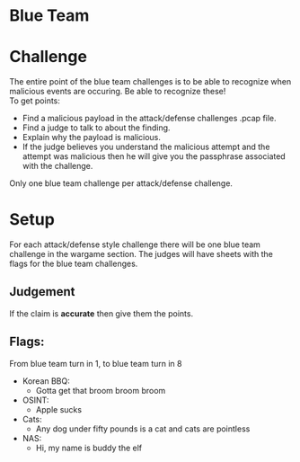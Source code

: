 # Blue Team
# Challenge 
The entire point of the blue team challenges is to be able to recognize when malicious events are occuring. Be able to recognize these!  
To get points: 
* Find a malicious payload in the attack/defense challenges .pcap file. 
* Find a judge to talk to about the finding. 
* Explain why the payload is malicious.
* If the judge believes you understand the malicious attempt and the attempt was malicious then he will give you the passphrase associated with the challenge.  

Only one blue team challenge per attack/defense challenge. 
# Setup

For each attack/defense style challenge there will be one blue team challenge in the wargame section. The judges will have sheets with the flags for the blue team challenges. 
## Judgement
If the claim is **accurate** then give them the points. 


## Flags:
From blue team turn in 1, to blue team turn in 8
- Korean BBQ:
	- Gotta get that broom broom broom
- OSINT: 
	- Apple sucks
- Cats: 
	- Any dog under fifty pounds is a cat and cats are pointless
- NAS:
	- Hi, my name is buddy the elf
